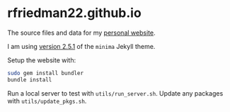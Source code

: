 # rfriedman22.github.io
The source files and data for my [personal website](http://ryanzfriedman.com).

I am using [version 2.5.1](https://github.com/jekyll/minima/tree/v2.5.1) of the `minima` Jekyll theme.

Setup the website with:
```sh
sudo gem install bundler
bundle install
```

Run a local server to test with `utils/run_server.sh`. Update any packages with `utils/update_pkgs.sh`.